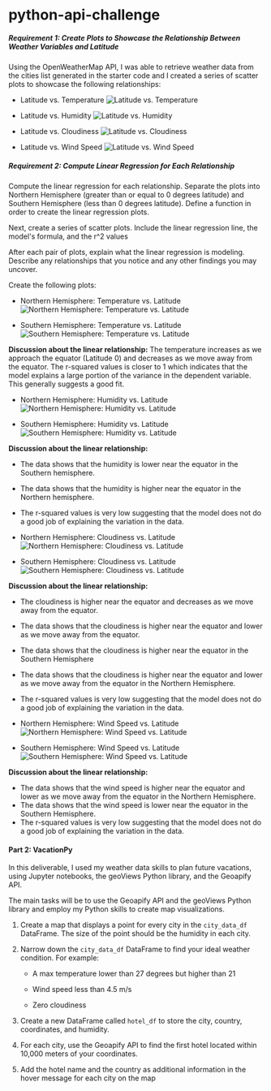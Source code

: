 # python-api-challenge

##### Requirement 1: Create Plots to Showcase the Relationship Between Weather Variables and Latitude

Using the OpenWeatherMap API, I was able to retrieve weather data from the cities list generated in the starter code and I created a series of scatter plots to showcase the following relationships:

* Latitude vs. Temperature
![Latitude vs. Temperature](Fig1.png)

* Latitude vs. Humidity
![Latitude vs. Humidity](Fig2.png)

* Latitude vs. Cloudiness
![Latitude vs. Cloudiness](Fig3.png)

* Latitude vs. Wind Speed
![Latitude vs. Wind Speed](Fig4.png)

##### Requirement 2: Compute Linear Regression for Each Relationship

Compute the linear regression for each relationship. Separate the plots into Northern Hemisphere (greater than or equal to 0 degrees latitude) and Southern Hemisphere (less than 0 degrees latitude). Define a function in order to create the linear regression plots.

Next, create a series of scatter plots. Include the linear regression line, the model's formula, and the r^2 values

After each pair of plots, explain what the linear regression is modeling. Describe any relationships that you notice and any other findings you may uncover.


Create the following plots:

* Northern Hemisphere: Temperature vs. Latitude
![Northern Hemisphere: Temperature vs. Latitude](Fig5.png)

* Southern Hemisphere: Temperature vs. Latitude
![Southern Hemisphere: Temperature vs. Latitude](Fig6.png)

**Discussion about the linear relationship:** The temperature increases as we approach the equator (Latitude 0) and decreases as we move away from the equator.
The r-squared values is closer to 1 which indicates that the model explains a large portion of the variance in the dependent variable. This generally suggests a good fit.

* Northern Hemisphere: Humidity vs. Latitude
![Northern Hemisphere: Humidity vs. Latitude](Fig7.png)

* Southern Hemisphere: Humidity vs. Latitude
![Southern Hemisphere: Humidity vs. Latitude](Fig8.png)

**Discussion about the linear relationship:** 
* The data shows that the humidity is lower near the equator in the Southern hemisphere.
* The data shows that the humidity is higher near the equator in the Northern hemisphere.
* The r-squared values is very low suggesting that the model does not do a good job of explaining the variation in the data.

* Northern Hemisphere: Cloudiness vs. Latitude
![Northern Hemisphere: Cloudiness vs. Latitude](Fig9.png)

* Southern Hemisphere: Cloudiness vs. Latitude
![Southern Hemisphere: Cloudiness vs. Latitude](Fig10.png)

**Discussion about the linear relationship:** 
* The cloudiness is higher near the equator and decreases as we move away from the equator.
* The data shows that the cloudiness is higher near the equator and lower as we move away from the equator.
* The data shows that the cloudiness is higher near the equator in the Southern Hemisphere
* The data shows that the cloudiness is higher near the equator and lower as we move away from the equator in the Northern Hemisphere.
* The r-squared values is very low suggesting that the model does not do a good job of explaining the variation in the data.

* Northern Hemisphere: Wind Speed vs. Latitude
![Northern Hemisphere: Wind Speed vs. Latitude](Fig11.png)

* Southern Hemisphere: Wind Speed vs. Latitude
![Southern Hemisphere: Wind Speed vs. Latitude](Fig12.png)

**Discussion about the linear relationship:** 
* The data shows that the wind speed is higher near the equator and lower as we move away from the equator in the Northern Hemisphere.
* The data shows that the wind speed is lower near the equator in the Southern Hemisphere.
* The r-squared values is very low suggesting that the model does not do a good job of explaining the variation in the data.



#### Part 2: VacationPy

In this deliverable, I used my weather data skills to plan future vacations, using Jupyter notebooks, the geoViews Python library, and the Geoapify API.

The main tasks will be to use the Geoapify API and the geoViews Python library and employ my Python skills to create map visualizations.


1. Create a map that displays a point for every city in the `city_data_df` DataFrame. The size of the point should be the humidity in each city.

2. Narrow down the `city_data_df` DataFrame to find your ideal weather condition. For example:

    * A max temperature lower than 27 degrees but higher than 21

    * Wind speed less than 4.5 m/s

    * Zero cloudiness

3. Create a new DataFrame called `hotel_df` to store the city, country, coordinates, and humidity.

4. For each city, use the Geoapify API to find the first hotel located within 10,000 meters of your coordinates.

5. Add the hotel name and the country as additional information in the hover message for each city on the map
   